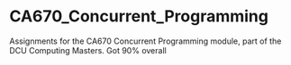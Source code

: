 # CA670_Concurrent_Programming
Assignments for the CA670 Concurrent Programming module, part of the DCU Computing Masters. Got 90% overall
